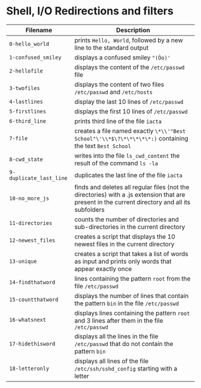 # Shell, I/O Redirections and filters
| Filename | Description |
| --- | --- |
`0-hello_world` | prints `Hello, World`, followed by a new line to the standard output
`1-confused_smiley` |  displays a confused smiley `"(Ôo)'`
`2-hellofile` | displays the content of the `/etc/passwd` file
`3-twofiles` | displays the content of two files `/etc/passwd` and `/etc/hosts`
`4-lastlines` | display the last 10 lines of `/etc/passwd`
`5-firstlines` | displays the first 10 lines of `/etc/passwd`
`6-third_line` | prints third line of the file `iacta`
`7-file` | creates a file named exactly `\*\\'"Best School"\'\\*$\?\*\*\*\*\*:)` containing the text `Best School`
`8-cwd_state` | writes into the file `ls_cwd_content` the result of the command `ls -la`
`9-duplicate_last_line` | duplicates the last line of the file `iacta`
`10-no_more_js` | finds and deletes all regular files (not the directories) with a .js extension that are present in the current directory and all its subfolders
`11-directories` | counts the number of directories and sub-directories in the current directory
`12-newest_files` | creates a script that displays the 10 newest files in the current directory
`13-unique` | creates a script that takes a list of words as input and prints only words that appear exactly once
`14-findthatword` | lines containing the pattern `root` from the file `/etc/passwd`
`15-countthatword` | displays the number of lines that contain the pattern `bin` in the file `/etc/passwd`
`16-whatsnext` | displays lines containing the pattern `root` and 3 lines after them in the file `/etc/passwd`
`17-hidethisword` | displays all the lines in the file `/etc/passwd` that do not contain the pattern `bin`
`18-letteronly` | displays all lines of the file `/etc/ssh/sshd_config` starting with a letter
